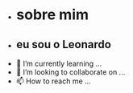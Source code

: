 - # sobre mim 
- ## eu sou o Leonardo 
- 🌱 I’m currently learning ...
- 💞️ I’m looking to collaborate on ...
- 📫 How to reach me ...

<!---
loeldlaka/loeldlaka is a ✨ special ✨ repository because its `README.md` (this file) appears on your GitHub profile.
You can click the Preview link to take a look at your changes.
--->
